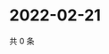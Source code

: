 # 2022-02-21

共 0 条

<!-- BEGIN WEIBO -->
<!-- 最后更新时间 Mon Feb 21 2022 03:10:48 GMT+0800 (China Standard Time) -->

<!-- END WEIBO -->
